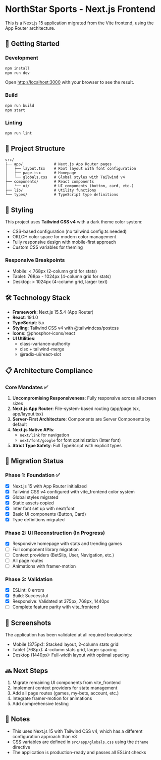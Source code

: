 # NorthStar Sports - Next.js Frontend

This is a Next.js 15 application migrated from the Vite frontend, using the App Router architecture.

## 🚀 Getting Started

### Development

```bash
npm install
npm run dev
```

Open [http://localhost:3000](http://localhost:3000) with your browser to see the result.

### Build

```bash
npm run build
npm start
```

### Linting

```bash
npm run lint
```

## 📁 Project Structure

```
src/
├── app/              # Next.js App Router pages
│   ├── layout.tsx    # Root layout with font configuration
│   ├── page.tsx      # Homepage
│   └── globals.css   # Global styles with Tailwind v4
├── components/       # React components
│   └── ui/           # UI components (button, card, etc.)
├── lib/              # Utility functions
└── types/            # TypeScript type definitions
```

## 🎨 Styling

This project uses **Tailwind CSS v4** with a dark theme color system:

- CSS-based configuration (no tailwind.config.ts needed)
- OKLCH color space for modern color management
- Fully responsive design with mobile-first approach
- Custom CSS variables for theming

### Responsive Breakpoints

- Mobile: < 768px (2-column grid for stats)
- Tablet: 768px - 1024px (4-column grid for stats)
- Desktop: > 1024px (4-column grid, larger text)

## 🛠️ Technology Stack

- **Framework**: Next.js 15.5.4 (App Router)
- **React**: 19.1.0
- **TypeScript**: 5.x
- **Styling**: Tailwind CSS v4 with @tailwindcss/postcss
- **Icons**: @phosphor-icons/react
- **UI Utilities**: 
  - class-variance-authority
  - clsx + tailwind-merge
  - @radix-ui/react-slot

## 📋 Architecture Compliance

### Core Mandates ✅

1. **Uncompromising Responsiveness**: Fully responsive across all screen sizes
2. **Next.js App Router**: File-system-based routing (app/page.tsx, app/layout.tsx)
3. **Server-First Architecture**: Components are Server Components by default
4. **Next.js Native APIs**: 
   - `next/link` for navigation
   - `next/font/google` for font optimization (Inter font)
5. **Strict Type Safety**: Full TypeScript with explicit types

## 🎯 Migration Status

### Phase 1: Foundation ✅
- [x] Next.js 15 with App Router initialized
- [x] Tailwind CSS v4 configured with vite_frontend color system
- [x] Global styles migrated
- [x] Static assets copied
- [x] Inter font set up with next/font
- [x] Basic UI components (Button, Card)
- [x] Type definitions migrated

### Phase 2: UI Reconstruction (In Progress)
- [x] Responsive homepage with stats and trending games
- [ ] Full component library migration
- [ ] Context providers (BetSlip, User, Navigation, etc.)
- [ ] All page routes
- [ ] Animations with framer-motion

### Phase 3: Validation
- [x] ESLint: 0 errors
- [x] Build: Successful
- [x] Responsive: Validated at 375px, 768px, 1440px
- [ ] Complete feature parity with vite_frontend

## 📸 Screenshots

The application has been validated at all required breakpoints:

- Mobile (375px): Stacked layout, 2-column stats grid
- Tablet (768px): 4-column stats grid, larger spacing
- Desktop (1440px): Full-width layout with optimal spacing

## 🔜 Next Steps

1. Migrate remaining UI components from vite_frontend
2. Implement context providers for state management
3. Add all page routes (games, my-bets, account, etc.)
4. Integrate framer-motion for animations
5. Add comprehensive testing

## 📝 Notes

- This uses Next.js 15 with Tailwind CSS v4, which has a different configuration approach than v3
- CSS variables are defined in `src/app/globals.css` using the `@theme` directive
- The application is production-ready and passes all ESLint checks

